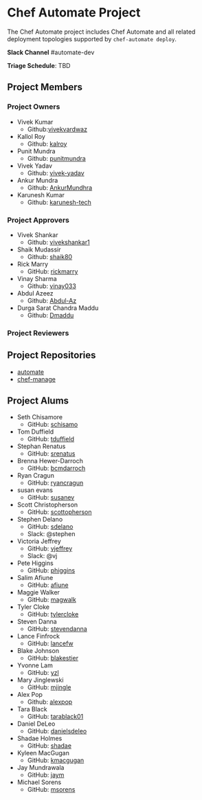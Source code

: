 # Chef Automate Project

The Chef Automate project includes Chef Automate and all related
deployment topologies supported by `chef-automate deploy`.

**Slack Channel** #automate-dev

**Triage Schedule**: TBD

## Project Members

### Project Owners
- Vivek Kumar
  - Github:[vivekvardwaz](https://github.com/vivekvardwaz)
- Kallol Roy
  - Github: [kalroy](https://github.com/kalroy)
- Punit Mundra
  - Github: [punitmundra](https://github.com/punitmundra)
- Vivek Yadav
  - Github: [vivek-yadav](https://github.com/vivek-yadav)
- Ankur Mundra
  - Github: [AnkurMundhra](https://github.com/AnkurMundhra)
- Karunesh Kumar
  - Github: [karunesh-tech](https://github.com/karunesh-tech)

### Project Approvers

- Vivek Shankar
  - Github: [vivekshankar1](https://github.com/vivekshankar1)
- Shaik Mudassir
  - Github: [shaik80](https://github.com/shaik80)
- Rick Marry
  - GitHub: [rickmarry](https://github.com/rickmarry)
- Vinay Sharma
  - Github: [vinay033](https://github.com/vinay033)
- Abdul Azeez
  - Github: [Abdul-Az](https://github.com/Abdul-Az)
- Durga Sarat Chandra Maddu
  - Github: [Dmaddu](https://github.com/Dmaddu)

### Project Reviewers

## Project Repositories

- [automate](https://github.com/chef/automate)
- [chef-manage](https://github.com/chef/chef-manage)

## Project Alums

- Seth Chisamore
  - GitHub: [schisamo](https://github.com/schisamo)
- Tom Duffield
  - GitHub: [tduffield](https://github.com/tduffield)
- Stephan Renatus
  - GitHub: [srenatus](https://github.com/srenatus)
- Brenna Hewer-Darroch
  - GitHub: [bcmdarroch](https://github.com/bcmdarroch)
- Ryan Cragun
  - GitHub: [ryancragun](https://github.com/ryancragun)
- susan evans
  - GitHub: [susanev](https://github.com/susanev)
- Scott Christopherson
  - GitHub: [scottopherson](https://github.com/scottopherson)
- Stephen Delano
  - GitHub: [sdelano](https://github.com/sdelano)
  - Slack: @stephen
- Victoria Jeffrey
  - GitHub: [vjeffrey](https://github.com/vjeffrey)
  - Slack: @vj
- Pete Higgins
  - GitHub: [phiggins](https://github.com/phiggins)
- Salim Afiune
  - GitHub: [afiune](https://github.com/afiune)
- Maggie Walker
  - GitHub: [magwalk](https://github.com/magwalk)
- Tyler Cloke
  - GitHub: [tylercloke](https://github.com/tylercloke)
- Steven Danna
  - GitHub: [stevendanna](https://github.com/stevendanna)
- Lance Finfrock
  - GitHub: [lancefw](https://github.com/lancefw)
- Blake Johnson
  - GitHub: [blakestier](https://github.com/blakestier)
- Yvonne Lam
  - GitHub: [yzl](https://github.com/yzl)
- Mary Jinglewski
  - GitHub: [mjingle](https://github.com/mjingle)
- Alex Pop
  - Github: [alexpop](https://github.com/alexpop)
- Tara Black
  - GitHub: [tarablack01](https://github.com/tarablack01)
- Daniel DeLeo
  - GitHub: [danielsdeleo](https://github.com/danielsdeleo)
- Shadae Holmes
  - GitHub: [shadae](https://github.com/shadae)
- Kyleen MacGugan
  - GitHub: [kmacgugan](https://github.com/kmacgugan)
- Jay Mundrawala
  - GitHub: [jaym](https://github.com/jaym)
- Michael Sorens
  - GitHub: [msorens](https://github.com/msorens)
